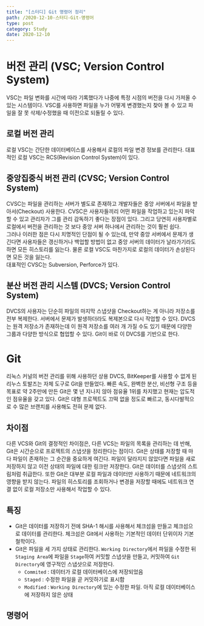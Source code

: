 ```yaml
---
title: "[스터디] Git 명령어 정리"
path: /2020-12-10-스터디-Git-명령어
type: post
category: Study
date: 2020-12-10
---
```


# 버전 관리 (VSC; Version Control System)
VSC는 파일 변화를 시간에 따라 기록했다가 나중에 특정 시점의 버전을 다시 가져올 수 있는 시스템이다. VSC를 사용하면 파일을 누가 어떻게 변경했는지 찾아 볼 수 있고 파일을 잘 못 삭제/수정했을 때 이전으로 되돌릴 수 있다.

## 로컬 버전 관리
로컬 VSC는 간단한 데이터베이스를 사용해서 로컬의 파일 변경 정보를 관리한다. 대표적인 로컬 VSC는 RCS(Revision Control System)이 있다.

## 중앙집중식 버전 관리 (CVSC; Version Control System)
CVSC는 파일을 관리하는 서버가 별도로 존재하고 개발자들은 중앙 서버에서 파일을 받아서(Checkout) 사용한다. CVSC은 사용자들끼리 어떤 파일을 작업하고 있는지 파악할 수 있고 관리자가 그를 관리 감독하기 좋다는 장점이 있다. 그리고 당연히 사용자별로 로컬에서 버전을 관리하는 것 보다 중앙 서버 하나에서 관리하는 것이 훨씬 쉽다.  
그러나 이러한 점은 다시 치명적인 단점이 될 수 있는데, 만약 중앙 서버에서 문제가 생긴다면 사용자들은 갱신하거나 백업할 방법이 없고 중앙 서버의 데이터가 날라가기라도 하면 모든 히스토리를 잃는다. 물론 로컬 VSC도 마찬가지로 로컬의 데이터가 손상된다면 모든 것을 잃는다.  
대표적인 CVSC는 Subversion, Perforce가 있다.

## 분산 버전 관리 시스템 (DVCS; Version Control System)
DVCS의 사용자는 단순히 파일의 마지막 스냅샷을 Checkout하는 게 아니라 저장소를 전부 복제한다. 서버에서 문제가 발생하더라도 복제본으로 다시 작업할 수 있다. DVCS는 원격 저장소가 존재하는데 이 원격 저장소를 여러 개 가질 수도 있기 때문에 다양한 그룹과 다양한 방식으로 협업할 수 있다. Git이 바로 이 DVCS를 기반으로 한다.

# Git
리눅스 커널의 버전 관리를 위해 사용하던 상용 DVCS, BitKeeper를 사용할 수 없게 된 리누스 토발즈는 자체 도구로 Git을 만들었다. 빠른 속도, 완벽한 분산, 비선형 구조 등을 목표로 약 2주만에 만든 Git은 몇 년 지나지 않아 점유율 1위를 차지했고 현재는 압도적인 점유율을 갖고 있다. Git은 대형 프로젝트도 끄떡 없을 정도로 빠르고, 동시다발적으로 수 많은 브랜치를 사용해도 전혀 문제 없다.  

## 차이점
다른 VCS와 Git의 결정적인 차이점은, 다른 VCS는 파일의 목록을 관리하는 데 반해, Git은 시간순으로 프로젝트의 스냅샷을 정리한다는 점이다. Git은 상태를 저장할 때 마다 파일이 존재하는 그 순간을 중요하게 여긴다. 파일이 달라지지 않았다면 파일을 새로 저장하지 않고 이전 상태의 파일에 대한 링크만 저장한다. Git은 데이터를 스냅샷의 스트림처럼 취급한다.
또한 Git은 대부분 로컬 파일과 데이터만 사용하기 때문에 네트워크의 영향을 받지 않는다. 파일의 히스토리를 조회하거나 변경을 저장할 때에도 네트워크 연결 없이 로컬 저장소만 사용해서 작업할 수 있다.  

## 특징
- Git은 데이터를 저장하기 전에 SHA-1 해시를 사용해서 체크섬을 만들고 체크섬으로 데이터를 관리한다. 체크섬은 Git에서 사용하는 기본적인 데이터 단위이자 기본 철학이다. 
- Git은 파일을 세 가지 상태로 관리한다. `Working Directory`에서 파일을 수정한 뒤 `Staging Area`에 파일을 `Stage`하여 커밋할 스냅샷을 만들고, 커밋하여 `Git Directory`에 영구적인 스냅샷으로 저장한다.
  - `Commited` : 데이터가 로컬 데이터베이스에 저장되었음
  - `Staged` : 수정한 파일을 곧 커밋하기로 표시함
  - `Modified` : `Working Directory`에 있는 수정한 파일. 아직 로컬 데이터베이스에 저장하지 않은 상태

## 명령어